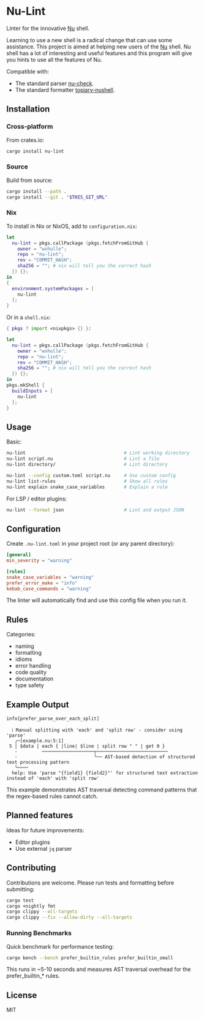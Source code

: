 # Nu-Lint

Linter for the innovative [Nu](https://www.nushell.sh/) shell.

Learning to use a new shell is a radical change that can use some assistance. This project is aimed at helping new users of the [Nu](https://www.nushell.sh/) shell. Nu shell has a lot of interesting and useful features and this program will give you hints to use all the features of Nu.

Compatible with:

- The standard parser [nu-check](https://www.nushell.sh/commands/docs/nu-check.html).
- The standard formatter [topiary-nushell](https://github.com/blindFS/topiary-nushell).

## Installation

### Cross-platform

From crates.io:

```bash
cargo install nu-lint
```

### Source

Build from source:

```bash
cargo install --path .
cargo install --git . "$THIS_GIT_URL"
```

### Nix

To install in Nix or NixOS, add to `configuration.nix`:

```nix
let
  nu-lint = pkgs.callPackage (pkgs.fetchFromGitHub {
    owner = "wvhulle";
    repo = "nu-lint";
    rev = "COMMIT_HASH";
    sha256 = ""; # nix will tell you the correct hash
  }) {};
in
{
  environment.systemPackages = [
    nu-lint
  ];
}
```

Or in a `shell.nix`:

```nix
{ pkgs ? import <nixpkgs> {} }:

let
  nu-lint = pkgs.callPackage (pkgs.fetchFromGitHub {
    owner = "wvhulle";
    repo = "nu-lint";
    rev = "COMMIT_HASH";
    sha256 = ""; # nix will tell you the correct hash
  }) {};
in
pkgs.mkShell {
  buildInputs = [
    nu-lint
  ];
}
```

## Usage

Basic:

```bash
nu-lint                                    # Lint working directory
nu-lint script.nu                          # Lint a file
nu-lint directory/                         # Lint directory
```

```bash
nu-lint --config custom.toml script.nu     # Use custom config
nu-lint list-rules                         # Show all rules
nu-lint explain snake_case_variables       # Explain a rule
```

For LSP / editor plugins:

```bash
nu-lint --format json                      # Lint and output JSON
```

## Configuration

Create `.nu-lint.toml` in your project root (or any parent directory):

```toml
[general]
min_severity = "warning"

[rules]
snake_case_variables = "warning"
prefer_error_make = "info"
kebab_case_commands = "warning"
```

The linter will automatically find and use this config file when you run it.

## Rules

Categories:

- naming
- formatting
- idioms
- error handling
- code quality
- documentation
- type safety

## Example Output

```text
info[prefer_parse_over_each_split]

  ℹ Manual splitting with 'each' and 'split row' - consider using 'parse'
   ╭─[example.nu:5:1]
 5 │ $data | each { |line| $line | split row " " | get 0 }
   ·         ───────────────────┬──────────────────────────
   ·                            ╰── AST-based detection of structured text processing pattern
   ╰────
  help: Use 'parse "{field1} {field2}"' for structured text extraction instead of 'each' with 'split row'
```

This example demonstrates AST traversal detecting command patterns that the regex-based rules cannot catch.

## Planned features

Ideas for future improvements:

- Editor plugins
- Use external `jq` parser

## Contributing

Contributions are welcome. Please run tests and formatting before submitting:

```bash
cargo test
cargo +nightly fmt
cargo clippy --all-targets
cargo clippy --fix --allow-dirty --all-targets
```

### Running Benchmarks

Quick benchmark for performance testing:

```bash
cargo bench --bench prefer_builtin_rules prefer_builtin_small
```

This runs in ~5-10 seconds and measures AST traversal overhead for the prefer_builtin_* rules.

## License

MIT
